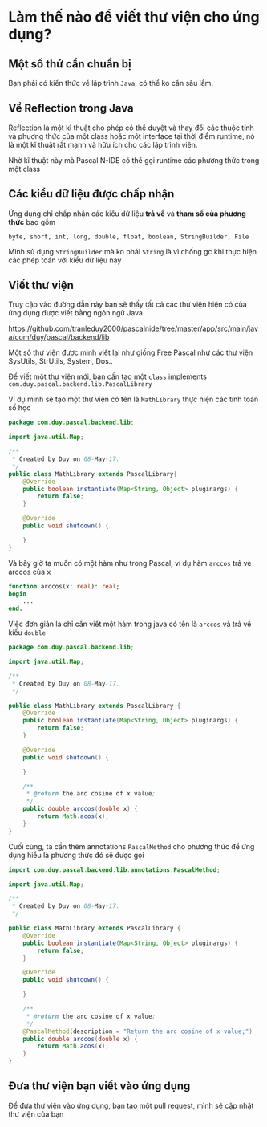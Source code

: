 # Làm thế nào để viết thư viện cho ứng dụng?

## Một số thứ cần chuẩn bị

 Bạn phải có kiến thức về lập trình ``Java``, có thể ko cần sâu lắm.

## Về Reflection trong Java
Reflection là một kĩ thuật cho phép có thể duyệt và thay đổi các thuộc tính và phuơng thức của một class hoặc một interface tại thời điểm runtime, nó là một kĩ thuật rất mạnh và hữu ích cho các lập trình viên.

Nhờ kĩ thuật này mà Pascal N-IDE có thể gọi runtime các phương thức trong một class

## Các kiểu dữ liệu được chấp nhận

Ứng dụng chỉ chấp nhận các kiểu dữ liệu **trả về** và **tham số của phương thức** bao gồm

``byte, short, int, long, double, float, boolean, StringBuilder, File``

Mình sử dụng ``StringBuilder`` mà ko phải ``String`` là vì chống gc khi thực hiện các phép toán với kiểu dữ liệu này

## Viết thư viện

Truy cập vào đường dẫn này bạn sẽ thấy tất cả các thư viện hiện có của ứng dụng được viết bằng ngôn ngữ Java

https://github.com/tranleduy2000/pascalnide/tree/master/app/src/main/java/com/duy/pascal/backend/lib

Một số thư viện được mình viết lại như giống Free Pascal như các thư viện SysUtils, StrUtils, System, Dos..

Để viết một thư viện mới, bạn cần tạo một ``class`` implements ``com.duy.pascal.backend.lib.PascalLibrary``

Ví dụ mình sẽ tạo một thư viện có tên là ``MathLibrary`` thực hiện các tính toán số học

```java
package com.duy.pascal.backend.lib;

import java.util.Map;

/**
 * Created by Duy on 08-May-17.
 */
public class MathLibrary extends PascalLibrary{
    @Override
    public boolean instantiate(Map<String, Object> pluginargs) {
        return false;
    }

    @Override
    public void shutdown() {

    }
}
```

Và bây giờ ta muốn có một hàm như trong Pascal, ví dụ hàm ``arccos`` trả vè arccos của x
```pascal
function arccos(x: real): real;
begin
    ...
end.
```

Việc đơn giản là chỉ cần viết một hàm trong java có tên là ``arccos`` và trả về kiểu ``double``
```java
package com.duy.pascal.backend.lib;

import java.util.Map;

/**
 * Created by Duy on 08-May-17.
 */

public class MathLibrary extends PascalLibrary {
    @Override
    public boolean instantiate(Map<String, Object> pluginargs) {
        return false;
    }

    @Override
    public void shutdown() {

    }

    /**
     * @return the arc cosine of x value;
     */
    public double arccos(double x) {
        return Math.acos(x);
    }
}
```

Cuối cùng, ta cần thêm annotations ``PascalMethod`` cho phương thức để ứng dụng hiểu là phương thức đó sẽ được gọi
```java
import com.duy.pascal.backend.lib.annotations.PascalMethod;

import java.util.Map;

/**
 * Created by Duy on 08-May-17.
 */

public class MathLibrary extends PascalLibrary {
    @Override
    public boolean instantiate(Map<String, Object> pluginargs) {
        return false;
    }

    @Override
    public void shutdown() {

    }

    /**
     * @return the arc cosine of x value;
     */
    @PascalMethod(description = "Return the arc cosine of x value;")
    public double arccos(double x) {
        return Math.acos(x);
    }
}
```

## Đưa thư viện bạn viết vào ứng dụng

Để đưa thư viện vào ứng dụng, bạn tạo một pull request, mình sẽ cập nhật thư viện của bạn
